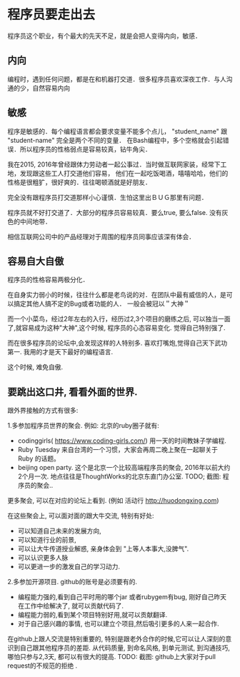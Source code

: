 # 程序员要走出去

程序员这个职业，有个最大的先天不足，就是会把人变得内向，敏感．

## 内向

编程时，遇到任何问题，都是在和机器打交道．很多程序员喜欢深夜工作．与人沟通的少，自然容易内向

## 敏感

程序是敏感的．每个编程语言都会要求变量不能多个点儿， "student_name" 跟 "student-name" 完全是两个不同的变量．
在Bash编程中，多个空格就会引起错误．所以程序员的性格弱点是容易较真，钻牛角尖．

我在2015, 2016年曾经跟体力劳动者一起公事过．当时做互联网家装，经常下工地，发现跟这些工人打交道他们容易，
他们在一起吃饭喝酒，嘻嘻哈哈，他们的性格是很粗犷，很好爽的．往往喝顿酒就是好朋友．

完全没有跟程序员打交道那样小心谨慎．生怕这里出ＢＵＧ那里有问题．

程序员就不好打交道了．大部分的程序员容易较真．要么true, 要么false. 没有灰色的中间地带．

相信互联网公司中的产品经理对于周围的程序员同事应该深有体会．

## 容易自大自傲

程序员的性格容易两极分化．

在自身实力弱小的时候，往往什么都是老鸟说的对．在团队中最有威信的人，是可以搞定其他人搞不定的Bug或者功能的人．
一般会被冠以＂大神＂

而一个小菜鸟，经过2年左右的入行，经历过2,3个项目的磨练之后, 可以独当一面了,就容易成为这种"大神",这个时候,
程序员的心态容易变化. 觉得自己特别强了.

而在很多程序员的论坛中,会发现这样的人特别多. 喜欢打嘴炮,觉得自己天下武功第一. 我用的才是天下最好的编程语言.

这个时候, 难免自傲.

## 要跳出这口井, 看看外面的世界.

跟外界接触的方式有很多:

1.多参加程序员世界的聚会. 例如: 北京的ruby圈子就有:

  - codinggirls( https://www.coding-girls.com/)   用一天的时间教妹子学编程.
  - Ruby Tuesday 来自台湾的一个习惯，大家会再周二晚上聚在一起聊关于 Ruby 的话题。
  - beijing open party. 这个是北京一个比较高端程序员的聚会, 2016年以前大约2个月一次. 地点往往是ThoughtWorks的北京东直门办公室.
  TODO; 截图: 程序员的聚会..

更多聚会, 可以在对应的论坛上看到. (例如 活动行 http://huodongxing.com)

在这些聚会上, 可以面对面的跟大牛交流, 特别有好处:

  - 可以知道自己未来的发展方向,
  - 可以知道行业的前景,
  - 可以让大牛传道授业解惑, 亲身体会到 "上等人本事大,没脾气".
  - 可以认识更多人脉
  - 可以更进一步的激发自己的学习动力.

2.多参加开源项目. github的账号是必须要有的.
  - 编程能力强的,看到自己平时用的哪个jar 或者rubygem有bug, 刚好自己昨天在工作中给解决了, 就可以贡献代码了.
  - 编程能力弱的,看到某个项目特别好用,就可以贡献翻译.
  - 对于自己感兴趣的事情, 也可以建立个项目,然后吸引更多的人来一起合作.

  在github上跟人交流是特别重要的, 特别是跟老外合作的时候,它可以让人深刻的意识到自己跟其他程序员的差距.
  从代码质量, 到命名风格, 到单元测试, 到沟通技巧, 哪怕只参与2,3天, 都可以有很大的提高.
  TODO: 截图: github上大家对于pull request的不规范的拒绝 .

